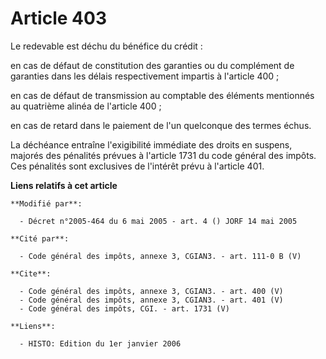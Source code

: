 # Article 403

Le redevable est déchu du bénéfice du crédit : 

en cas de défaut de constitution des garanties ou du complément de garanties dans les délais respectivement impartis à
l'article 400 ; 

en cas de défaut de transmission au comptable des éléments mentionnés au quatrième alinéa de l'article 400 ; 

en cas de retard dans le paiement de l'un quelconque des termes échus. 

La déchéance entraîne l'exigibilité immédiate des droits en suspens, majorés des pénalités prévues à l'article 1731 du code
général des impôts. Ces pénalités sont exclusives de l'intérêt prévu à l'article 401.

**Liens relatifs à cet article**

	**Modifié par**:

	  - Décret n°2005-464 du 6 mai 2005 - art. 4 () JORF 14 mai 2005

	**Cité par**:

	  - Code général des impôts, annexe 3, CGIAN3. - art. 111-0 B (V)

	**Cite**:

	  - Code général des impôts, annexe 3, CGIAN3. - art. 400 (V)
	  - Code général des impôts, annexe 3, CGIAN3. - art. 401 (V)
	  - Code général des impôts, CGI. - art. 1731 (V)

	**Liens**:

	  - HISTO: Edition du 1er janvier 2006
